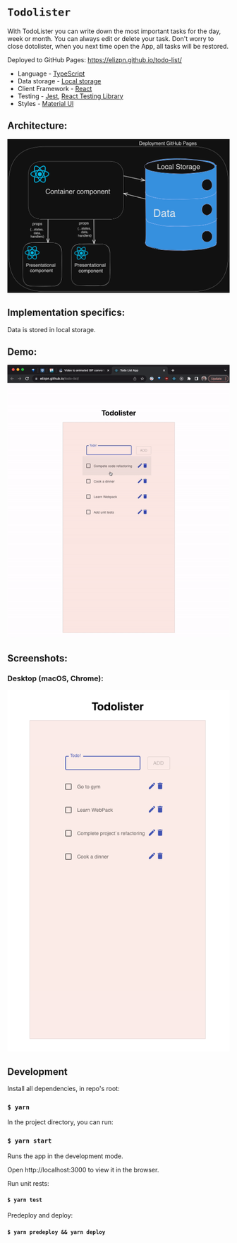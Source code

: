 # `Todolister`

With TodoLister you can write down the most important tasks for the day, week or month. You can always edit or delete your task. 
Don't worry to close dotolister, when you next time open the App, all tasks will be restored. 

Deployed to GitHub Pages: https://elizpn.github.io/todo-list/

-  Language - [TypeScript](https://www.typescriptlang.org/)
-  Data storage - [Local storage](https://developer.mozilla.org/en-US/docs/Web/API/Window/localStorage)
-  Client Framework - [React](https://reactjs.org)
-  Testing - [Jest](https://jestjs.io), [React Testing Library](https://testing-library.com)
-  Styles - [Material UI](https://mui.com/) 


## Architecture: 
<img src="./public/architecture_todo.png" title="Architecture Diagram">
 


## Implementation specifics:
Data is stored in local storage.

## Demo:
 <img src="./public/todo-list.gif" title="Gif Demo">


## Screenshots:

### Desktop (macOS, Chrome):
 
 <img src="./public/screenshot_todo.png" title="Full screenshot">


## Development

Install all dependencies, in repo's root:

### `$ yarn`

In the project directory, you can run:

### `$ yarn start`

Runs the app in the development mode.

Open http://localhost:3000 to view it in the browser.

Run unit rests:

#### `$ yarn test`

Predeploy and deploy:

#### `$ yarn predeploy && yarn deploy`

